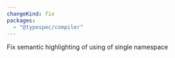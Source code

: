 ```yaml
---
changeKind: fix
packages:
  - "@typespec/compiler"
---
```


Fix semantic highlighting of using of single namespace